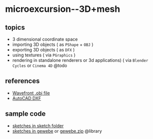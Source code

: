 # microexcursion--3D+mesh

## topics 

- 3 dimensional coordinate space
- importing 3D objects ( as `PShape` + `OBJ` )
- exporting 3D objects ( as `DFX` )
- using textures ( via `PGraphics` )
- rendering in standalone renderers or 3d applications) ( via `Blender Cycles` or `Cinema 4D` @todo

## references

- [Wavefront .obj file](https://en.wikipedia.org/wiki/Wavefront_.obj_file)
- [AutoCAD DXF](https://en.wikipedia.org/wiki/AutoCAD_DXF)

## sample code

- [sketches in sketch folder](./sketches/)
- [sketches in gewebe](https://github.com/dennisppaul/gewebe) or [gewebe.zip](./material/gewebe.zip) @library